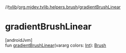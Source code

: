 //[tvlib](../../index.md)/[org.mjdev.tvlib.helpers.brush](index.md)/[gradientBrushLinear](gradient-brush-linear.md)

# gradientBrushLinear

[androidJvm]\
fun [gradientBrushLinear](gradient-brush-linear.md)(vararg colors: [Int](https://kotlinlang.org/api/latest/jvm/stdlib/kotlin/-int/index.html)): [Brush](https://developer.android.com/reference/kotlin/androidx/compose/ui/graphics/Brush.html)
